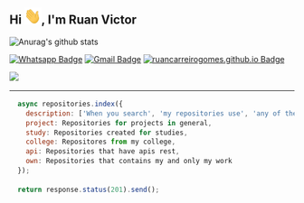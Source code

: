 ## Hi <img src="https://raw.githubusercontent.com/ABSphreak/ABSphreak/master/gifs/Hi.gif" width="30px">, I'm Ruan Victor

![Anurag's github stats](https://github-readme-stats.vercel.app/api?username=RuanCarreiroGomes&show_icons=true&bg_color=14274e&text_color=FFF&title_color=FFFF&icon_color=FFF)


[![Whatsapp Badge](https://img.shields.io/badge/-WhatsApp-6633cc?style=flat-square&logo=Whatsapp&color=14274e&link=https://whats.link/eduardojose)](https://wa.me/qr/JOOYRRZW2XVID1)
[![Gmail Badge](https://img.shields.io/badge/-Gmail-c14438?style=flat-square&logo=Gmail&color=14274e&link=mailto:duduxss3@gmail.com)](mailto:ruanvictorp22111@gmail.com)
[![ruancarreirogomes.github.io Badge](https://img.shields.io/badge/-ruancarreirogomes.github.io-6633cc?style=flat-square&logo=DTube&color=14274e&link=https://ruancarreirogomes.github.io/webcontent/)](https://ruancarreirogomes.github.io/webcontent/)

<a href="https://github.com/Daggy1234">
  <img src="https://github-readme-stats.vercel.app/api/top-langs/?username=AlexSoaresDeSiqueira&layout=compact&theme=dark&langs_count=8" />
</a>
<hr>

```javascript
  async repositories.index({
    description: ['When you search', 'my repositories use', 'any of these values above'],
    project: Repositories for projects in general,
    study: Repositories created for studies,
    college: Repositores from my college,
    api: Repositories that have apis rest,
    own: Repositories that contains my and only my work
  });
  
  return response.status(201).send();
```





